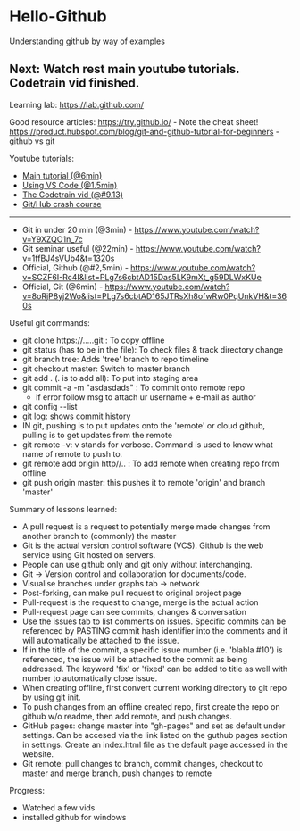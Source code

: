 # Hello-Github
Understanding github by way of examples

## Next: Watch rest main youtube tutorials. Codetrain vid finished.

Learning lab:
https://lab.github.com/

Good resource articles:
https://try.github.io/ - Note the cheat sheet!
https://product.hubspot.com/blog/git-and-github-tutorial-for-beginners - github vs git

Youtube tutorials:
* [Main tutorial (@6min)](https://www.youtube.com/watch?v=0fKg7e37bQE)
* [Using VS Code (@1.5min)](https://www.youtube.com/watch?v=HkdAHXoRtos)
* [The Codetrain vid (@#9.13)](https://www.youtube.com/playlist?list=PLRqwX-V7Uu6ZF9C0YMKuns9sLDzK6zoiV)
* [Git/Hub crash course](https://www.youtube.com/watch?v=SWYqp7iY_Tc)

----------
* Git in under 20 min (@3min) - https://www.youtube.com/watch?v=Y9XZQO1n_7c
* Git seminar useful (@22min) - https://www.youtube.com/watch?v=1ffBJ4sVUb4&t=1320s
* Official, Github (@#2,5min) - https://www.youtube.com/watch?v=SCZF6I-Rc4I&list=PLg7s6cbtAD15Das5LK9mXt_g59DLWxKUe
* Official, Git (@6min) - https://www.youtube.com/watch?v=8oRjP8yj2Wo&list=PLg7s6cbtAD165JTRsXh8ofwRw0PqUnkVH&t=360s


Useful git commands:
  - git clone https://.....git : To copy offline
  - git status (has to be in the file): To check files & track directory change
  - git branch tree: Adds 'tree' branch to repo timeline
  - git checkout master: Switch to master branch
  - git add . (. is to add all): To put into staging area
  - git commit -a -m "asdasdads" : To commit onto remote repo
    - if error follow msg to attach ur username + e-mail as author
  - git config --list
  - git log: shows commit history
  - IN git, pushing is to put updates onto the 'remote' or cloud github, pulling is to get updates from the remote
  - git remote -v: v stands for verbose. Command is used to know what name of remote to push to.
  - git remote add origin http//.. : To add remote when creating repo from offline
  - git push origin master: this pushes it to remote 'origin' and branch 'master'
  

Summary of lessons learned:
  - A pull request is a request to potentially merge made changes from another branch to (commonly) the master
  - Git is the actual version control software (VCS). Github is the web service using Git hosted on servers.
  - People can use github only and git only without interchanging.
  - Git -> Version control and collaboration for documents/code.
  - Visualise branches under graphs tab -> network
  - Post-forking, can make pull request to original project page
  - Pull-request is the request to change, merge is the actual action
  - Pull-request page can see commits, changes & conversation
  - Use the issues tab to list comments on issues. Specific commits can be referenced by PASTING commit hash identifier into the comments and it will automatically be attached to the issue.
  - If in the title of the commit, a specific issue number (i.e. 'blabla #10') is referenced, the issue will be attached to the commit as being addressed. The keyword 'fix' or 'fixed' can be added to title as well with number to automatically close issue.
  - When creating offline, first convert current working directory to git repo by using git init.
  - To push changes from an offline created repo, first create the repo on github w/o readme, then add remote, and push changes.
  - GitHub pages: change master into "gh-pages" and set as default under settings. Can be accesed via the link listed on the guthub pages section in settings. Create an index.html file as the default page accessed in the website.
  - Git remote: pull changes to branch, commit changes, checkout to master and merge branch, push changes to remote

Progress:
- Watched a few vids
- installed github for windows
